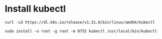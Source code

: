 # Install kubectl

```
curl -LO https://dl.k8s.io/release/v1.31.0/bin/linux/amd64/kubectl

sudo install -o root -g root -m 0755 kubectl /usr/local/bin/kubectl
```